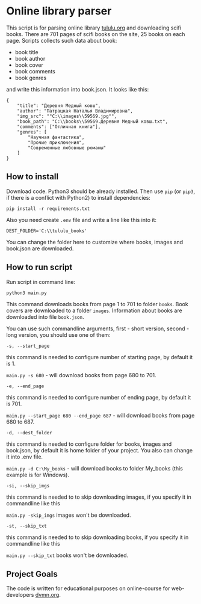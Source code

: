 # Online library parser

This script is for parsing online library [tululu.org](https://tululu.org) and downloading scifi books. There are 701 pages of
scifi books  on the site, 25 books on each page.
Scripts collects such data about book:
 - book title
 - book author
 - book cover
 - book comments
 - book genres
 
and write this information into book.json. It looks like this:
```
{
    "title": "Деревня Медный ковш",
    "author": "Патрацкая Наталья Владимировна",
    "img_src": ""C:\\images\\59569.jpg"",
    "book_path": "C:\\books\\59569.Деревня Медный ковш.txt",
    "comments": ["Отличная книга"],
    "genres": [
        "Научная фантастика",
        "Прочие приключения",
        "Современные любовные романы"
    ]
}
```
## How to install

Download code.
Python3 should be already installed. 
Then use `pip` (or `pip3`, if there is a conflict with Python2) to install dependencies:
```
pip install -r requirements.txt
```
Also you need create `.env` file and write a line like this into it:

```
DEST_FOLDER='C:\\tululu_books'
```
You can change the folder here to customize where books, images and book.json are downloaded.

## How to run script

Run script in command line:
```
python3 main.py
```

This command downloads books from page 1 to 701 to folder `books`. Book covers are downloaded to a folder
`images`. Information about books are downloaded into file `book.json`.

You can use such commandline arguments, first - short version, second - long version, you should use
one of them:

```
-s, --start_page
```

this command is needed to configure number of starting page, by default it is 1.

`main.py -s 680` - will download books from page 680 to 701.


```
-e, --end_page
```

this command is needed to configure number of ending page, by default it is 701.

`main.py --start_page 680 --end_page 687` - will download books from page 680 to 687.

```
-d, --dest_folder
```

this command is needed to configure folder for books, images and book.json, by default it is home folder of your project.
You also can change it into .env file.

`main.py -d C:\My_books` - will download books to folder My_books (this example is for Windows).

```
-si, --skip_imgs
```

this command is needed to to skip downloading images, if you specify it in commandline like this 

`main.py -skip_imgs` images won't be downloaded.

```
-st, --skip_txt
```

this command is needed to to skip downloading books, if you specify it in commandline like this 

`main.py --skip_txt` books won't be downloaded.


## Project Goals

The code is written for educational purposes on online-course for web-developers [dvmn.org](https://dvmn.org/).
